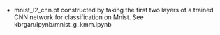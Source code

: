* mnist_l2_cnn.pt constructed by taking the first two layers of a trained CNN network for classification on Mnist. See kbrgan/ipynb/mnist_g_kmm.ipynb
